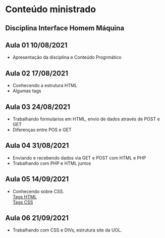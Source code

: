 # Conteúdo ministrado
## Disciplina Interface Homem Máquina

## Aula 01 10/08/2021
- Apresentação da disciplina e Conteúdo Progrmático

## Aula 02 17/08/2021
- Conhecendo a estrutura HTML
- Algumas tags

## Aula 03 24/08/2021
- Trabalhando formularios em HTML, envio de dados através de POST e GET
- Diferenças entre POS e GET

## Aula 04 31/08/2021
- Enviando e recebendo dados via GET e POST com HTML e PHP
- Trabalhando com PHP e HTML juntos

## Aula 05 14/09/2021
- Conhecendo sobre CSS. <br/>
[Tags HTML](https://developer.mozilla.org/pt-BR/docs/Web/HTML/Element) <br/>
[Tags CSS](https://www.w3schools.com/css/css_border.asp)


## Aula 06 21/09/2021
- Trabalhando com CSS e DIVs, estrutura site da UOL. <br/>
